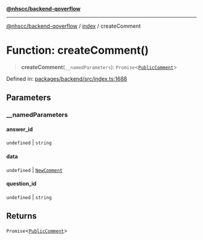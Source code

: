 [**@nhscc/backend-qoverflow**](../../README.md)

***

[@nhscc/backend-qoverflow](../../README.md) / [index](../README.md) / createComment

# Function: createComment()

> **createComment**(`__namedParameters`): `Promise`\<[`PublicComment`](../../db/type-aliases/PublicComment.md)\>

Defined in: [packages/backend/src/index.ts:1688](https://github.com/nhscc/qoverflow.api.hscc.bdpa.org/blob/7f72ded3e1b4a649a6466e0d002164176291fadc/packages/backend/src/index.ts#L1688)

## Parameters

### \_\_namedParameters

#### answer_id

`undefined` \| `string`

#### data

`undefined` \| [`NewComment`](../../db/type-aliases/NewComment.md)

#### question_id

`undefined` \| `string`

## Returns

`Promise`\<[`PublicComment`](../../db/type-aliases/PublicComment.md)\>

